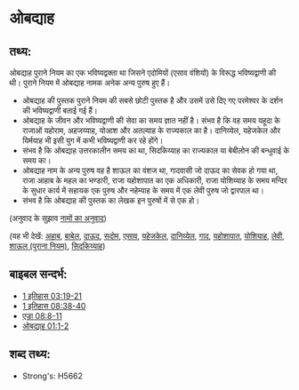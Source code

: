 # ओबद्याह #

## तथ्य: ##

ओबद्याह पुराने नियम का एक भविष्यद्वक्ता था जिसने एदोमियों (एसाव वंशियों) के विरूद्ध भविष्यद्वाणी की थी। पुराने नियम में ओबद्याह नामक अनेक अन्य पुरुष हुए हैं।

* ओबद्याह की पुस्तक पुराने नियम की सबसे छोटी पुस्तक है और उसमें उसे दिए गए परमेश्वर के दर्शन की भविष्यद्वाणी बताई गई हैं।
* ओबद्याह के जीवन और भविष्यद्वाणी की सेवा का समय ज्ञात नहीं है। संभव है कि वह समय यहूदा के राजाओं यहोराम, अहजय्याह, योआश और अतल्याह के राज्यकाल का है। दानिय्येल, यहेजकेल और यिर्मयाह भी इसी युग में कभी भविष्यद्वाणी कर रहे होंगे।
* संभव है कि ओबद्याह उत्तरकालीन समय का था, सिदकिय्याह का राज्यकाल या बेबीलोन की बन्धुवाई के समय का। 
* ओबद्याह नाम के अन्य पुरुष वह है शाऊल का वंशज था, गादवासी जो दाऊद का सेवक हो गया था, राजा आहाब के महल का भण्डारी, राजा यहोशापात का एक अधिकारी, राजा योशिय्याह के समय मन्दिर के सुधार कार्य में सहायक एक पुरुष और नहेम्याह के समय में एक लेवी पुरुष जो द्वारपाल था।
* संभव है कि ओबद्याह की पुस्तक का लेखक इन पुरुषों में से एक हो।

(अनुवाद के सुझाव [नामों का अनुवाद](rc://en/ta/man/translate/translate-names))

(यह भी देखें: [अहाब](../names/ahab.md), [बाबेल](../names/babylon.md), [दाऊद](../names/david.md), [सदोम](../names/edom.md), [एसाव](../names/esau.md), [यहेजकेल](../names/ezekiel.md), [दानिय्येल](../names/daniel.md), [गाद](../names/gad.md), [यहोशापात](../names/jehoshaphat.md), [योशियाह](../names/josiah.md), [लेवी](../names/levite.md), [शाऊल (पुराना नियम)](../names/saul.md), [सिदकिय्याह](../names/zedekiah.md))

## बाइबल सन्दर्भ: ##

* [1 इतिहास 03:19-21](rc://en/tn/help/1ch/03/19)
* [1 इतिहास 08:38-40](rc://en/tn/help/1ch/08/38)
* [एज्रा 08:8-11](rc://en/tn/help/ezr/08/08)
* [ओबद्याह 01:1-2](rc://en/tn/help/oba/01/01)

## शब्द तथ्य: ##

* Strong's: H5662

